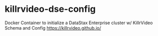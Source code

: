 # killrvideo-dse-config
Docker Container to initialize a DataStax Enterprise cluster w/ KillrVideo Schema and Config https://killrvideo.github.io/
